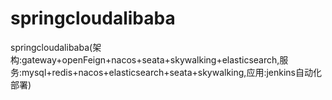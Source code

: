 # springcloudalibaba
springcloudalibaba(架构:gateway+openFeign+nacos+seata+skywalking+elasticsearch,服务:mysql+redis+nacos+elasticsearch+seata+skywalking,应用:jenkins自动化部署)
